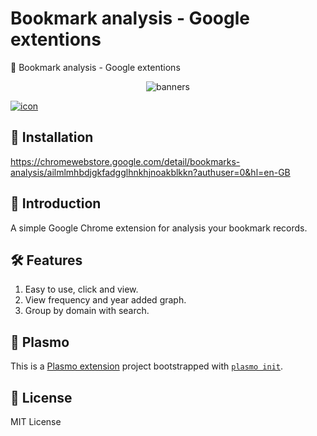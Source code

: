 # Bookmark analysis - Google extentions

🔖 Bookmark analysis - Google extentions

<p align="center">
    <img src="https://lh3.googleusercontent.com/7YyuYsJmy4weMyaQoso0oPtJqUGM_hp1yFWA4zvrxlXpVmXUgbmCuI-USGmOOZh3n02vgq_9yxgipx92T8WWEDM4EW0=s800-w800-h500"  alt="banners" />  
</p>

<a href="https://chromewebstore.google.com/detail/bookmarks-analysis/ailmlmhbdjgkfadgglhnkhjnoakblkkn?authuser=0&hl=en-GB">
<img src="https://img.shields.io/chrome-web-store/users/ailmlmhbdjgkfadgglhnkhjnoakblkkn"  alt="icon" /> 
</a>

## 🔧 Installation
https://chromewebstore.google.com/detail/bookmarks-analysis/ailmlmhbdjgkfadgglhnkhjnoakblkkn?authuser=0&hl=en-GB

## 👋 Introduction
A simple Google Chrome extension for analysis your bookmark records.  


## 🛠️ Features  
1. Easy to use, click and view.
2. View frequency and year added graph.
3. Group by domain with search.

## 🔬 Plasmo

This is a [Plasmo extension](https://docs.plasmo.com/) project bootstrapped with [`plasmo init`](https://www.npmjs.com/package/plasmo). 

## 🔐 License
MIT License
